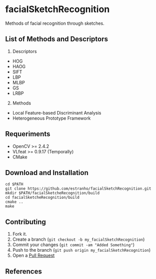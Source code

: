 facialSketchRecognition
=======================

Methods of facial recognition through sketches.

List of Methods and Descriptors
-----------

1. Descriptors

* HOG
* HAOG
* SIFT
* LBP
* MLBP
* GS
* LRBP

2. Methods

* Local Feature-based Discriminant Analysis
* Heterogeneous Prototype Framework

Requeriments
-----------

* OpenCV >= 2.4.2
* VLfeat >= 0.9.17 (Temporally)
* CMake

Download and Installation
-----------
    
    cd $PATH
    git clone https://github.com/estranho/facialSketchRecognition.git
    mkdir $PATH/facialSketcheRecognition/build
    cd facialSketcheRecognition/build
    cmake ..
    make

Contributing
------------

1. Fork it.
2. Create a branch (`git checkout -b my_facialSketchRecognition`)
3. Commit your changes (`git commit -am "Added Something"`)
4. Push to the branch (`git push origin my_facialSketchRecognition`)
5. Open a [Pull Request][1]

[1]: https://github.com/estranho/facialSketchRecognition/pulls


References
------------


